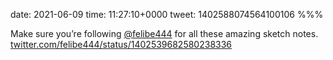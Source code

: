 date: 2021-06-09
time: 11:27:10+0000
tweet: 1402588074564100106
%%%

Make sure you’re following [@felibe444](https://twitter.com/felibe444) for all these amazing sketch notes. [twitter.com/felibe444/status/1402539682580238336](https://twitter.com/felibe444/status/1402539682580238336)
